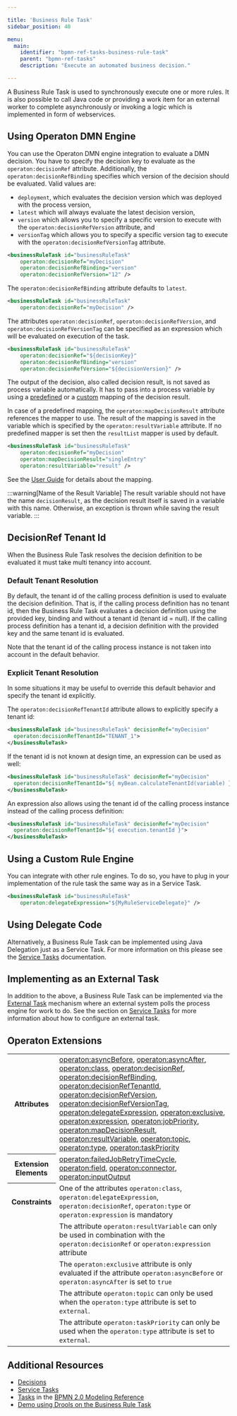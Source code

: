 ```yaml
---

title: 'Business Rule Task'
sidebar_position: 40

menu:
  main:
    identifier: "bpmn-ref-tasks-business-rule-task"
    parent: "bpmn-ref-tasks"
    description: "Execute an automated business decision."

---
```


A Business Rule Task is used to synchronously execute one or more rules. It is also possible to call Java code or providing a work item for an external worker to complete asynchronously or invoking a logic which is implemented in form of webservices.

## Using Operaton DMN Engine

You can use the Operaton DMN engine integration to evaluate a DMN decision. You have
to specify the decision key to evaluate as the `operaton:decisionRef` attribute. Additionally,
the `operaton:decisionRefBinding` specifies which version of the decision should be evaluated.
Valid values are:

* `deployment`, which evaluates the decision version which was deployed with the process
version,
* `latest` which will always evaluate the latest decision version,
* `version` which allows you to specify a specific version to execute with the `operaton:decisionRefVersion` attribute, and
* `versionTag` which allows you to specify a specific version tag to execute with the `operaton:decisionRefVersionTag` attribute.

```xml
<businessRuleTask id="businessRuleTask"
    operaton:decisionRef="myDecision"
    operaton:decisionRefBinding="version"
    operaton:decisionRefVersion="12" />
```

The `operaton:decisionRefBinding` attribute defaults to `latest`.

```xml
<businessRuleTask id="businessRuleTask"
    operaton:decisionRef="myDecision" />
```

The attributes `operaton:decisionRef`, `operaton:decisionRefVersion`, and `operaton:decisionRefVersionTag` can be specified as
an expression which will be evaluated on execution of the task.

```xml
<businessRuleTask id="businessRuleTask"
    operaton:decisionRef="${decisionKey}"
    operaton:decisionRefBinding="version"
    operaton:decisionRefVersion="${decisionVersion}" />
```

The output of the decision, also called decision result, is not saved as process variable automatically. It has to pass into a process variable by using a [predefined](../../../user-guide/process-engine/decisions/bpmn-cmmn.md#predefined-mapping-of-the-decision-result) or a [custom](../../../user-guide/process-engine/decisions/bpmn-cmmn.md#custom-mapping-to-process-variables) mapping of the decision result.

In case of a predefined mapping, the `operaton:mapDecisionResult` attribute references the mapper to use. The result of the mapping is saved in the variable which is specified by the `operaton:resultVariable` attribute. If no predefined mapper is set then the `resultList` mapper is used by default.

```xml
<businessRuleTask id="businessRuleTask"
    operaton:decisionRef="myDecision"
    operaton:mapDecisionResult="singleEntry"
    operaton:resultVariable="result" />
```

See the [User Guide](../../../user-guide/process-engine/decisions/bpmn-cmmn.md#the-decision-result) for details about the mapping.

:::warning[Name of the Result Variable]
The result variable should not have the name `decisionResult`, as the decision result itself is saved in a variable with this name. Otherwise, an exception is thrown while saving the result variable.
:::

## DecisionRef Tenant Id

When the Business Rule Task resolves the decision definition to be evaluated it must take multi tenancy into account.

### Default Tenant Resolution
By default, the tenant id of the calling process definition is used to evaluate the decision definition.
That is, if the calling process definition has no tenant id, then the Business Rule Task evaluates a decision definition using the provided key, binding and without a tenant id (tenant id = null).
If the calling process definition has a tenant id, a decision definition with the provided key and the same tenant id is evaluated.

Note that the tenant id of the calling process instance is not taken into account in the default behavior.

### Explicit Tenant Resolution

In some situations it may be useful to override this default behavior and specify the tenant id explicitly.

The `operaton:decisionRefTenantId` attribute allows to explicitly specify a tenant id:

```xml
<businessRuleTask id="businessRuleTask" decisionRef="myDecision"
  operaton:decisionRefTenantId="TENANT_1">
</businessRuleTask>
```

If the tenant id is not known at design time, an expression can be used as well:

```xml
<businessRuleTask id="businessRuleTask" decisionRef="myDecision"
  operaton:decisionRefTenantId="${ myBean.calculateTenantId(variable) }">
</businessRuleTask>
```

An expression also allows using the tenant id of the calling process instance instead of the calling process definition:

```xml
<businessRuleTask id="businessRuleTask" decisionRef="myDecision"
  operaton:decisionRefTenantId="${ execution.tenantId }">
</businessRuleTask>
```

## Using a Custom Rule Engine

You can integrate with other rule engines. To do so, you have to plug in your
implementation of the rule task the same way as in a Service Task.

```xml
<businessRuleTask id="businessRuleTask"
    operaton:delegateExpression="${MyRuleServiceDelegate}" />
```


## Using Delegate Code

Alternatively, a Business Rule Task can be implemented using Java Delegation just as a Service Task. For more
information on this please see the [Service Tasks](service-task.md) documentation.


## Implementing as an External Task

In addition to the above, a Business Rule Task can be implemented via the [External Task](../../../user-guide/process-engine/external-tasks.md) mechanism where an external system polls the process engine for work to do. See the section on [Service Tasks](service-task.md#external-tasks) for more information about how to configure an external task.


## Operaton Extensions

<table class="table table-striped">
  <tr>
    <th>Attributes</th>
    <td>
      <a href="../reference/bpmn20/custom-extensions/extension-attributes.md#asyncbefore">operaton:asyncBefore</a>,
      <a href="../reference/bpmn20/custom-extensions/extension-attributes.md#asyncafter">operaton:asyncAfter</a>,
      <a href="../reference/bpmn20/custom-extensions/extension-attributes.md#class">operaton:class</a>,
      <a href="../reference/bpmn20/custom-extensions/extension-attributes.md#decisionref">operaton:decisionRef</a>,
      <a href="../reference/bpmn20/custom-extensions/extension-attributes.md#decisionrefbinding">operaton:decisionRefBinding</a>,
      <a href="../reference/bpmn20/custom-extensions/extension-attributes.md#decisionreftenantid">operaton:decisionRefTenantId</a>,
      <a href="../reference/bpmn20/custom-extensions/extension-attributes.md#decisionrefversion">operaton:decisionRefVersion</a>,
      <a href="../reference/bpmn20/custom-extensions/extension-attributes.md#decisionrefversiontag">operaton:decisionRefVersionTag</a>,
      <a href="../reference/bpmn20/custom-extensions/extension-attributes.md#delegateexpression">operaton:delegateExpression</a>,
      <a href="../reference/bpmn20/custom-extensions/extension-attributes.md#exclusive">operaton:exclusive</a>,
      <a href="../reference/bpmn20/custom-extensions/extension-attributes.md#expression">operaton:expression</a>,
      <a href="../reference/bpmn20/custom-extensions/extension-attributes.md#jobpriority">operaton:jobPriority</a>,
      <a href="../reference/bpmn20/custom-extensions/extension-attributes.md#mapdecisionresult">operaton:mapDecisionResult</a>,
      <a href="../reference/bpmn20/custom-extensions/extension-attributes.md#resultvariable">operaton:resultVariable</a>,
      <a href="../reference/bpmn20/custom-extensions/extension-attributes.md#topic">operaton:topic</a>,
      <a href="../reference/bpmn20/custom-extensions/extension-attributes.md#type">operaton:type</a>,
      <a href="../reference/bpmn20/custom-extensions/extension-attributes.md#taskpriority">operaton:taskPriority</a>
    </td>
  </tr>
  <tr>
    <th>Extension Elements</th>
    <td>
      <a href="../reference/bpmn20/custom-extensions/extension-elements.md#failedjobretrytimecycle">operaton:failedJobRetryTimeCycle</a>,
      <a href="../reference/bpmn20/custom-extensions/extension-elements.md#field">operaton:field</a>,
      <a href="../reference/bpmn20/custom-extensions/extension-elements.md#connector">operaton:connector</a>,
      <a href="../reference/bpmn20/custom-extensions/extension-elements.md#inputoutput">operaton:inputOutput</a>
    </td>
  </tr>
  <tr>
    <th>Constraints</th>
    <td>
      One of the attributes <code>operaton:class</code>, <code>operaton:delegateExpression</code>, <code>operaton:decisionRef</code>,
      <code>operaton:type</code> or <code>operaton:expression</code> is mandatory
    </td>
  </tr>
  <tr>
    <td></td>
    <td>
      The attribute <code>operaton:resultVariable</code> can only be used in combination with the
      <code>operaton:decisionRef</code> or <code>operaton:expression</code> attribute
    </td>
  </tr>
  <tr>
    <td></td>
    <td>
      The <code>operaton:exclusive</code> attribute is only evaluated if the attribute
      <code>operaton:asyncBefore</code> or <code>operaton:asyncAfter</code> is set to <code>true</code>
    </td>
  </tr>
  <tr>
    <td></td>
    <td>
      The attribute <code>operaton:topic</code> can only be used when the <code>operaton:type</code> attribute is set to <code>external</code>.
    </td>
  </tr>
  <tr>
    <td></td>
    <td>
      The attribute <code>operaton:taskPriority</code> can only be used when the <code>operaton:type</code> attribute is set to <code>external</code>.
    </td>
  </tr>
</table>


## Additional Resources

* [Decisions](../../../user-guide/process-engine/decisions/index.md)
* [Service Tasks](./service-task.md)
* [Tasks](http://operaton.org/bpmn/reference.html#activities-task) in the [BPMN 2.0 Modeling Reference](http://operaton.org/bpmn/reference.html)
* [Demo using Drools on the Business Rule Task](https://github.com/operaton/operaton-consulting/tree/master/one-time-examples/order-confirmation-rules)
